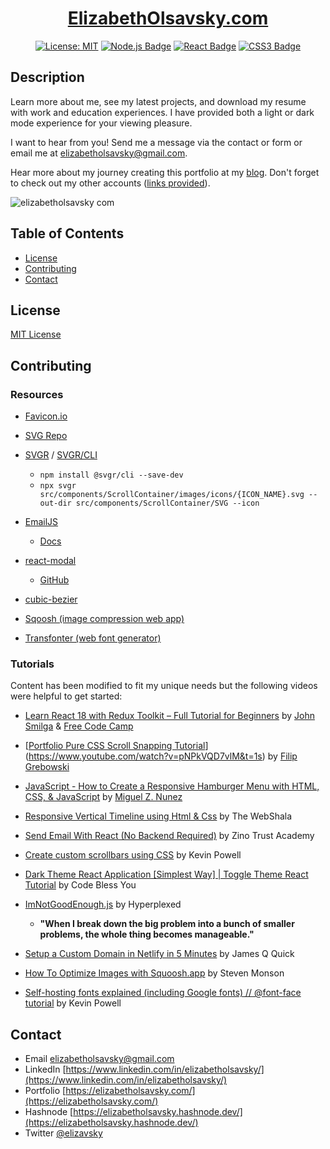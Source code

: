 <div align="center">
  
  # [ElizabethOlsavsky.com](https://elizabetholsavsky.com/)
    
  <a href="">[![License: MIT](https://img.shields.io/badge/License-MIT-yellow.svg)](https://opensource.org/licenses/MIT)</a>
  <a href="">[![Node.js Badge](https://img.shields.io/badge/Node.js-393?logo=nodedotjs&logoColor=fff&style=flat)](https://nodejs.org/en)</a>
  <a href=""> [![React Badge](https://img.shields.io/badge/React-61DAFB?logo=react&logoColor=000&style=flat)](https://react.dev/)</a>
  <a href=""> ![CSS3 Badge](https://img.shields.io/badge/CSS3-1572B6?logo=css3&logoColor=fff&style=flat)</a>
  
</div>

## Description

Learn more about me, see my latest projects, and download my resume with work and education experiences. I have provided both a light or dark mode experience for your viewing pleasure.  

I want to hear from you! Send me a message via the contact or form or email me at elizabetholsavsky@gmail.com. 

Hear more about my journey creating this portfolio at my [blog](https://elizabetholsavsky.hashnode.dev/first-react-portfolio). Don't forget to check out my other accounts ([links provided](#contact)). 

![elizabetholsavsky com](https://github.com/elizabetholsavsky/portfolio/assets/116515976/3795d8a7-9680-4b1a-a150-24df32630091)

## Table of Contents

* [License](#license)
* [Contributing](#contributing)
* [Contact](#contact)

## License

[MIT License](https://opensource.org/licenses/MIT)


## Contributing

  ### Resources
  
  * [Favicon.io](https://favicon.io/favicon-generator/)

  * [SVG Repo](https://www.svgrepo.com/)

  * [SVGR](https://react-svgr.com/) / [SVGR/CLI](https://www.npmjs.com/package/@svgr/cli)
     * `npm install @svgr/cli --save-dev`
     * `npx svgr src/components/ScrollContainer/images/icons/{ICON_NAME}.svg --out-dir src/components/ScrollContainer/SVG --icon`

  * [EmailJS](https://www.emailjs.com/)
     * [Docs](https://www.emailjs.com/docs/examples/reactjs/)
   
  * [react-modal](https://www.npmjs.com/package/react-modal)
     * [GitHub](https://github.com/reactjs/react-modal)

  * [cubic-bezier](https://cubic-bezier.com/#.17,.67,.83,.67)
    
  * [Sqoosh (image compression web app)](https://squoosh.app/)
    
  * [Transfonter (web font generator)](https://transfonter.org/)

  ### Tutorials

  Content has been modified to fit my unique needs but the following videos were helpful to get started:

  * [Learn React 18 with Redux Toolkit – Full Tutorial for Beginners](https://www.youtube.com/watch?v=2-crBg6wpp0&t=1) by [John Smilga](https://github.com/john-smilga) & [Free Code Camp](https://github.com/freeCodeCamp)

  * [[Portfolio Pure CSS Scroll Snapping Tutorial](https://www.youtube.com/watch?v=UWwNIMHFdW4)](https://www.youtube.com/watch?v=pNPkVQD7vlM&t=1s) by [Filip Grebowski](https://github.com/FilipGrebowski)

  * [JavaScript - How to Create a Responsive Hamburger Menu with HTML, CSS, & JavaScript](https://www.youtube.com/watch?v=flItyHiDm7E) by [Miguel Z. Nunez](https://github.com/miguelznunez)

  * [Responsive Vertical Timeline using Html & Css](https://www.youtube.com/watch?v=L9W33EuGjoY&t=19s) by The WebShala

  * [Send Email With React (No Backend Required)](https://www.youtube.com/watch?v=I4DKr1JLC50&list=PLIrAIaNuo8lXzzsrlwwc3iLtqIXGH-CdU&index=18) by Zino Trust Academy

  * [Create custom scrollbars using CSS](https://www.youtube.com/watch?v=lvKK2fs6h4I&list=PLIrAIaNuo8lXzzsrlwwc3iLtqIXGH-CdU&index=4&t=488s) by Kevin Powell

  * [Dark Theme React Application [Simplest Way] | Toggle Theme React Tutorial](https://www.youtube.com/watch?v=Uz35Qiia84g&t=162s) by Code Bless You

  * [ImNotGoodEnough.js](https://www.youtube.com/watch?v=6TYkDy54q4E&list=PLIrAIaNuo8lXzzsrlwwc3iLtqIXGH-CdU&index=1) by Hyperplexed
    * **"When I break down the big problem into a bunch of smaller problems, the whole thing becomes manageable."**

  * [Setup a Custom Domain in Netlify in 5 Minutes](https://www.youtube.com/watch?v=bY7Tkh9Vz8I) by James Q Quick

  * [How To Optimize Images with Squoosh.app](https://www.youtube.com/watch?v=0XHQ4Z57BXI) by Steven Monson
  
  * [Self-hosting fonts explained (including Google fonts) // @font-face tutorial](https://www.youtube.com/watch?v=zK-yy6C2Nck&list=PLIrAIaNuo8lXKDFZS2AgqrO8Wk8jw5x9i&index=2) by Kevin Powell 

## Contact
* Email elizabetholsavsky@gmail.com
* LinkedIn [https://www.linkedin.com/in/elizabetholsavsky/](https://www.linkedin.com/in/elizabetholsavsky/)
* Portfolio [https://elizabetholsavsky.com/](https://elizabetholsavsky.com/)
* Hashnode [https://elizabetholsavsky.hashnode.dev/](https://elizabetholsavsky.hashnode.dev/)
* Twitter [@elizavsky](https://twitter.com/home)

